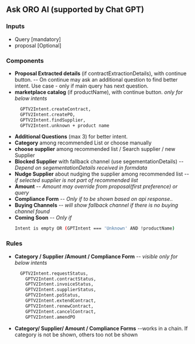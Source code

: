 ## Ask ORO AI (supported by Chat GPT)

### Inputs
- Query [mandatory]
- proposal [Optional]

### Components
- **Proposal Extracted details** (if contractExtractionDetails), with continue button.
  -- On continue may ask an additional question to find better intent. Use case - only if main query has next question.
- **marketplace catalog** (if productName), with continue button. *only for below intents*
  ```sh
    GPTV2Intent.createContract,
    GPTV2Intent.createPO,
    GPTV2Intent.findSupplier,
    GPTV2Intent.unknown + product name
    ```
- **Additional Questions** (max 3) for better intent.
- **Category** among recommended List or choose manually
- **choose supplier** among recommended list / Search supplier / new Supplier
- **Blocked Supplier** with fallback channel (use segementationDetails)
  -- *Depend on segementationDetails received in formdata*
- **Nudge Supplier** about nudging the supplier among recommended list
  -- *if selected supplier is not part of recommended list*
- **Amount**
  -- *Amount may override from proposal(first preference) or query*
- **Compliance Form**
 -- *Only if to be shown based on api response..*
 - **Buying Channels**
  -- *will show fallback channel if there is no buying channel found*
 - **Coming Soon**
 -- *Only if*
    ```sh
    Intent is empty OR (GPTIntent === 'Unknown' AND !productName)
    ```
### Rules
- **Category / Supplier /Amount / Compliance Form**
 -- *visible only for below intents*
  ```sh
    GPTV2Intent.requestStatus,
      GPTV2Intent.contractStatus,
      GPTV2Intent.invoiceStatus,
      GPTV2Intent.supplierStatus,
      GPTV2Intent.poStatus,
      GPTV2Intent.extendContract,
      GPTV2Intent.renewContract,
      GPTV2Intent.cancelContract,
      GPTV2Intent.amendPO
    ```
- **Category/ Supplier/ Amount / Compliance Forms**
 --works in a chain. If category is not be shown, others too not be shown



